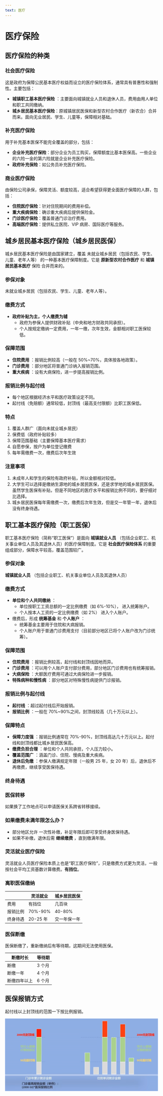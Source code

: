 ```yaml
---
text: 医疗
---
```


# 医疗保险

## 医疗保险的种类

### 社会医疗保险

这是政府为保障公民基本医疗权益而设立的医疗保险体系，通常具有普惠性和强制性。主要包括：

-   **城镇职工基本医疗保险** ：主要面向城镇就业人员和退休人员，费用由用人单位和职工共同缴纳。
-   **城乡居民基本医疗保险**：原城镇居民医保和新型农村合作医疗（新农合）合并而来。面向无业居民、学生、儿童等，保障相对基础。

### 补充医疗保险

用于补充基本医保不能完全覆盖的部分，包括：

-   **企业补充医疗保险**：部分企业为员工购买，保障额度比基本医保高。一些企业的六险一金的第六险就是企业补充医疗保险。
-   **政府补充保险**：如公务员补充医疗保险。

### 商业医疗保险

由保险公司承保，保障灵活、额度较高，适合希望获得更全面医疗保障的人群，包括：

-   **住院医疗保险**：针对住院期间的费用补偿。
-   **重大疾病保险**：确诊重大疾病后提供保险金。
-   **门诊医疗保险**：覆盖普通门诊治疗费用。
-   **高端医疗保险**：提供私立医院、VIP 病房、国际医疗等服务。

## 城乡居民基本医疗保险（城乡居民医保）

城乡居民基本医疗保险是由国家建立，覆盖 未就业城乡居民（包括农民、学生、儿童、老年人等） 的一种基本医疗保障制度。它是 **原新型农村合作医疗** 和 **城镇居民基本医疗** 保险 合并而来的。

### 参保对象

未就业城乡居民（包括农民、学生、儿童、老年人等）。

### 缴费方式

-   **政府补贴为主，个人缴费为辅**
    -   政府为参保人提供财政补贴（中央和地方财政共同承担）。
    -   个人按规定缴纳一定费用，一年一缴，次年生效，金额相对职工医保较低。

### 保障范围

-   **住院费用** ：报销比例较高（一般在 50%~70%，具体按各地政策）。
-   **门诊费用** ：部分地区将普通门诊纳入报销范围。
-   **重大疾病** ：设有大病保险，进一步提高报销比例。

### 报销比例与起付线

-   每个地区根据经济水平和医疗政策设定不同。
-   起付线（免赔额）通常较低，封顶线（最高支付限额）比职工医保低。

### 特点

1. 覆盖人群广（面向未就业城乡居民）
2. 保费低（政府补贴较多）
3. 保障范围基础（主要保障基本医疗需求）
4. 自愿参保，按户为单位登记缴费
5. 每年需缴费一次，缴费后次年生效

### 注意事项

1. 未成年人和学生的保险有政府补贴，所以金额相对较低。
2. 大学生可以选择是缴纳生源地的城乡居民医保，还是求学地的城乡居民医保。虽然学生医保有补贴，但是不同地区的医疗水平和报销比例不同的，要仔细对比选择。
3. 城乡居民医保每年需缴费一次，缴费后次年生效，但是交一年管一年，退休后没有终身待遇。

## 职工基本医疗保险（职工医保）

职工基本医疗保险（简称“职工医保”）是面向 **城镇就业人员** （包括企业职工、机关事业单位人员及其退休人员）的医疗保障制度。它是 **社会医疗保险体系** 的重要组成部分，保障水平较高，覆盖范围较广。

### 参保对象

**城镇就业人员** （包括企业职工、机关事业单位人员及其退休人员）

### 缴费方式

-   **单位和个人共同缴纳** ：
    -   单位按职工工资总额的一定比例缴费（如 6%-10%）， 进入统筹账户。
    -   个人按本人工资的一定比例缴费（如 2%） 进入个人账户。
-   缴费后，形成 **统筹基金** 和 **个人账户** ：
    -   统筹基金主要用于住院和大病报销。
    -   个人账户用于普通门诊费用支付（目前部分地区已将个人账户改为门诊统筹）。

### 保障范围

-   **住院费用** ：报销比例较高，起付线和封顶线因地而异。
-   **门诊费用** ：可以用个人账户支付部分费用，部分地区门诊费用也有统筹报销。
-   **大病保险** ：大额医疗费用可通过大病保险进一步报销。
-   **特殊病种和慢性病** ：部分地区对特殊慢性病提供门诊报销。

### 报销比例与起付线

-   **起付线** ：超过起付线后开始报销。
-   **报销比例** ：一般在 70%~90%之间，封顶线较高（几十万元以上）。

### 保障特点

-   **保障力度强** ：报销比例通常在 70%-90%，封顶线高达几十万元以上。起付线和封顶线都比城乡居民医保高。
-   **缴费负担合理** ：单位和个人共同承担，个人压力较小。
-   **覆盖范围广** ：涵盖门诊、住院、慢病及重大疾病。
-   **退休后免缴** ：参保人缴满规定年限（一般男 25 年，女 20 年）后，退休后不再缴费，继续享受医保待遇。

### 终身待遇

### 医保转移

如果换了工作地点可以申请医保关系跨省转移接续。

### 如果缴费未满年限怎么办？

-   部分地区允许 一次性补缴，补足年限后即可享受终身医保待遇。
-   如果不补缴，退休后需 **继续缴费** ，直到缴满年限。

### 灵活就业医疗保险

灵活就业人员医疗保险本质上也是“职工医疗保险”，只是缴费方式更为灵活，一般按社会平均工资基数计算缴费。**有挡位**。

### 离职医保缴纳

|          | 灵活就业 | 城乡居民医保 |
| -------- | -------- | ------------ |
| 费用     | 有挡位   | 几百块       |
| 报销比例 | 70%-90%  | 40-80%       |
| 终身待遇 | 20-25 年 | 交一年保一年 |

### 医保断缴

医保断缴了，重新缴纳后有等待期，这期间无法使用医保。

| 断缴时长     | 等待期 |
| ------------ | ------ |
| 断缴         | 3 个月 |
| 断缴一年     | 4 个月 |
| 断缴四年以上 | 6 个月 |

## 医保报销方式

起付线以上封顶线的范围一下按比例报销。

![1748180878340](./.assets/105.1.1_HealthInsurance/images/1748180878340.png)
